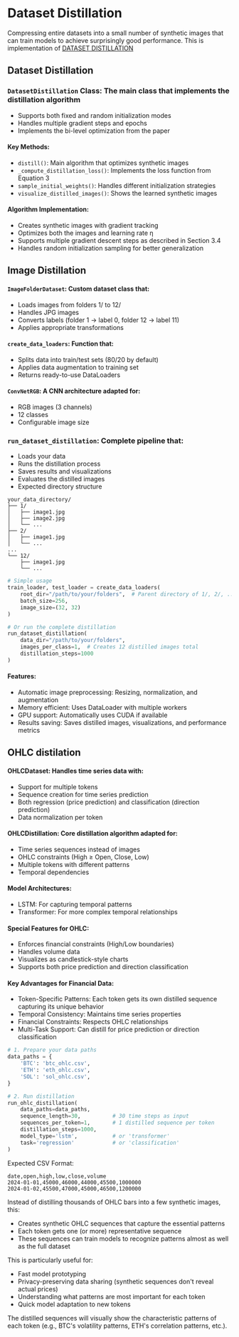 # Dataset Distillation
Compressing entire datasets into a small number of synthetic images that can train models to achieve surprisingly good performance.
This is implementation of [DATASET DISTILLATION](https://arxiv.org/pdf/1811.10959)

## Dataset Distillation
### `DatasetDistillation` Class: The main class that implements the distillation algorithm
- Supports both fixed and random initialization modes
- Handles multiple gradient steps and epochs
- Implements the bi-level optimization from the paper

#### Key Methods:
- `distill()`: Main algorithm that optimizes synthetic images
- `_compute_distillation_loss()`: Implements the loss function from Equation 3
- `sample_initial_weights()`: Handles different initialization strategies
- `visualize_distilled_images()`: Shows the learned synthetic images

#### Algorithm Implementation:
- Creates synthetic images with gradient tracking
- Optimizes both the images and learning rate η
- Supports multiple gradient descent steps as described in Section 3.4
- Handles random initialization sampling for better generalization

## Image Distillation 
#### `ImageFolderDataset`: Custom dataset class that:
- Loads images from folders 1/ to 12/
- Handles JPG images
- Converts labels (folder 1 → label 0, folder 12 → label 11)
- Applies appropriate transformations
 
#### `create_data_loaders`: Function that:
- Splits data into train/test sets (80/20 by default)
- Applies data augmentation to training set
- Returns ready-to-use DataLoaders

#### `ConvNetRGB`: A CNN architecture adapted for:
- RGB images (3 channels)
- 12 classes
- Configurable image size

### `run_dataset_distillation`: Complete pipeline that:
- Loads your data
- Runs the distillation process
- Saves results and visualizations
- Evaluates the distilled images
- Expected directory structure
```
your_data_directory/
├── 1/
│   ├── image1.jpg
│   ├── image2.jpg
│   └── ...
├── 2/
│   ├── image1.jpg
│   └── ...
...
└── 12/
    ├── image1.jpg
    └── ...
```

```python
# Simple usage
train_loader, test_loader = create_data_loaders(
    root_dir="/path/to/your/folders",  # Parent directory of 1/, 2/, ..., 12/
    batch_size=256,
    image_size=(32, 32)
)

# Or run the complete distillation
run_dataset_distillation(
    data_dir="/path/to/your/folders",
    images_per_class=1,  # Creates 12 distilled images total
    distillation_steps=1000
)
```

#### Features:
- Automatic image preprocessing: Resizing, normalization, and augmentation
- Memory efficient: Uses DataLoader with multiple workers
- GPU support: Automatically uses CUDA if available
- Results saving: Saves distilled images, visualizations, and performance metrics

## OHLC distilation 
#### OHLCDataset: Handles time series data with:
- Support for multiple tokens
- Sequence creation for time series prediction
- Both regression (price prediction) and classification (direction prediction)
- Data normalization per token

#### OHLCDistillation: Core distillation algorithm adapted for:
- Time series sequences instead of images
- OHLC constraints (High ≥ Open, Close, Low)
- Multiple tokens with different patterns
- Temporal dependencies

#### Model Architectures:
- LSTM: For capturing temporal patterns
- Transformer: For more complex temporal relationships

#### Special Features for OHLC:
- Enforces financial constraints (High/Low boundaries)
- Handles volume data
- Visualizes as candlestick-style charts
- Supports both price prediction and direction classification

#### Key Advantages for Financial Data:
- Token-Specific Patterns: Each token gets its own distilled sequence capturing its unique behavior
- Temporal Consistency: Maintains time series properties
- Financial Constraints: Respects OHLC relationships
- Multi-Task Support: Can distill for price prediction or direction classification

```python
# 1. Prepare your data paths
data_paths = {
    'BTC': 'btc_ohlc.csv',
    'ETH': 'eth_ohlc.csv',
    'SOL': 'sol_ohlc.csv',
}

# 2. Run distillation
run_ohlc_distillation(
    data_paths=data_paths,
    sequence_length=30,          # 30 time steps as input
    sequences_per_token=1,       # 1 distilled sequence per token
    distillation_steps=1000,
    model_type='lstm',           # or 'transformer'
    task='regression'            # or 'classification'
)
```


Expected CSV Format:
```csv
date,open,high,low,close,volume
2024-01-01,45000,46000,44000,45500,1000000
2024-01-02,45500,47000,45000,46500,1200000
```

Instead of distilling thousands of OHLC bars into a few synthetic images, this:
- Creates synthetic OHLC sequences that capture the essential patterns
- Each token gets one (or more) representative sequence
- These sequences can train models to recognize patterns almost as well as the full dataset

This is particularly useful for:
- Fast model prototyping
- Privacy-preserving data sharing (synthetic sequences don't reveal actual prices)
- Understanding what patterns are most important for each token
- Quick model adaptation to new tokens

The distilled sequences will visually show the characteristic patterns of each token (e.g., BTC's volatility patterns, ETH's correlation patterns, etc.).


